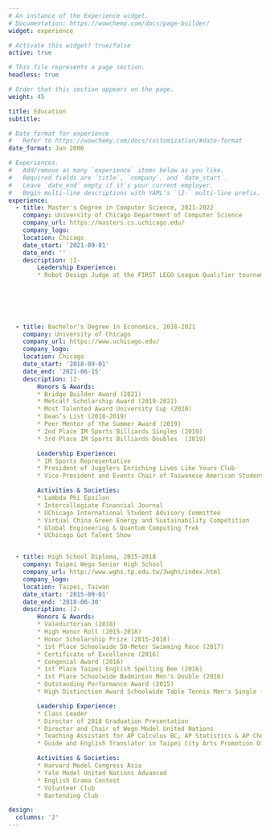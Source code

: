 ```yaml
---
# An instance of the Experience widget.
# Documentation: https://wowchemy.com/docs/page-builder/
widget: experience

# Activate this widget? true/false
active: true

# This file represents a page section.
headless: true

# Order that this section appears on the page.
weight: 45

title: Education
subtitle:

# Date format for experience
#   Refer to https://wowchemy.com/docs/customization/#date-format
date_format: Jan 2006

# Experiences.
#   Add/remove as many `experience` items below as you like.
#   Required fields are `title`, `company`, and `date_start`.
#   Leave `date_end` empty if it's your current employer.
#   Begin multi-line descriptions with YAML's `|2-` multi-line prefix.
experience:
  - title: Master's Degree in Computer Science, 2021-2022
    company: University of Chicago Department of Computer Science
    company_url: https://masters.cs.uchicago.edu/
    company_logo: 
    location: Chicago
    date_start: '2021-09-01'
    date_end: ''
    description: |2-
        Leadership Experience:
        * Robot Design Judge at the FIRST LEGO League Qualifier tournament (2021)


  
        
  
        
  - title: Bachelor's Degree in Economics, 2018-2021
    company: University of Chicago
    company_url: https://www.uchicago.edu/
    company_logo: 
    location: Chicago
    date_start: '2018-09-01'
    date_end: '2021-06-15'
    description: |2-
        Honors & Awards:
        * Bridge Builder Award (2021)
        * Metcalf Scholarship Award (2019-2021)
        * Most Talented Award University Cup (2020)
        * Dean’s List (2018-2019)
        * Peer Mentor of the Summer Award (2019)
        * 2nd Place IM Sports Billiards Singles (2019)
        * 3rd Place IM Sports Billiards Doubles  (2019)

        Leadership Experience:
        * IM Sports Representative
        * President of Jugglers Enriching Lives Like Yours Club
        * Vice-President and Events Chair of Taiwanese American Student Association

        Activities & Societies:
        * Lambda Phi Epsilon
        * Intercollegiate Financial Journal
        * UChicago International Student Advisory Committee
        * Virtual China Green Energy and Sustainability Competition
        * Global Engineering & Quantum Computing Trek
        * UChicago Got Talent Show


  - title: High School Diploma, 2015-2018
    company: Taipei Wego Senior High School
    company_url: http://www.wghs.tp.edu.tw/3wghs/index.html
    company_logo: 
    location: Taipei, Taiwan
    date_start: '2015-09-01'
    date_end: '2018-06-30'
    description: |2- 
        Honors & Awards:
        * Valedictorian (2018)
        * High Honor Roll (2015-2018)
        * Honor Scholarship Prize (2015-2018)
        * 1st Place Schoolwide 50-Meter Swimming Race (2017)
        * Certificate of Excellence (2016)
        * Congenial Award (2016)
        * 1st Place Taipei English Spelling Bee (2016)
        * 1st Place Schoolwide Badminton Men's Double (2016)
        * Outstanding Performance Award (2015)
        * High Distinction Award Schoolwide Table Tennis Men's Single (2015)

        Leadership Experience:
        * Class Leader
        * Director of 2018 Graduation Presentation
        * Director and Chair of Wego Model United Nations
        * Teaching Assistant for AP Calculus BC, AP Statistics & AP Chemistry
        * Guide and English Translator in Taipei City Arts Promotion Office

        Activities & Societies:
        * Harvard Model Congress Asia
        * Yale Model United Nations Advanced
        * English Drama Contest
        * Volunteer Club
        * Bartending Club

design:
  columns: '2'
---
```

